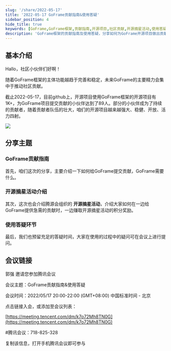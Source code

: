 ```yaml
---
slug: '/share/2022-05-17'
title: '2022-05-17 GoFrame贡献指南&使用答疑'
sidebar_position: 4
hide_title: true
keywords: [GoFrame,GoFrame框架,贡献指南,开源项目,社区贡献,开源摘星活动,使用答疑,GitHub,开发者,腾讯会议]
description: 'GoFrame框架的贡献指南及使用答疑，分享如何为GoFrame开源项目做出贡献，并讲解了腾源会组织的开源摘星活动，旨在通过社区的共同努力提升项目的稳定性和活力，并为参与者提供积分奖励。活动将于2022年5月17日举行，通过腾讯会议参与。'
---
```


## 基本介绍

Hallo，社区小伙伴们好啊！

随着GoFrame框架的主体功能越趋于完善和稳定，未来GoFrame的主要精力会集中于推动社区贡献。

截止2022-05-17，目前github上，开源项目使用GoFrame框架的开源项目有1K+，为GoFrame项目提交贡献的小伙伴达到了89人。部分的小伙伴成为了持续的贡献者，随着贡献者队伍的壮大，咱们的开源项目越来越强大、稳健、开放、活力四射。

![](/markdown/09b9ca341360819fe4a46e1fb6e62fe0.png)

## 分享主题

### GoFrame贡献指南

首先，咱们这次的分享，主要介绍一下如何给GoFrame提交贡献，GoFrame需要什么。

### 开源摘星活动介绍

其次，这次也会介绍腾源会组织的 **开源摘星活动**，介绍大家如何在一边给GoFrame提供急需的贡献时，一边赚取开源摘星活动的积分奖励。

### 使用答疑环节

最后，我们也预留充足的答疑时间，大家在使用的过程中的疑问可在会议上进行提问。

## 会议链接

郭强 邀请您参加腾讯会议

会议主题：GoFrame贡献指南&使用答疑

会议时间：2022/05/17 20:00-22:00 (GMT+08:00) 中国标准时间 - 北京

点击链接入会，或添加至会议列表：

[https://meeting.tencent.com/dm/k7o72Mh8TN0G](https://meeting.tencent.com/dm/k7o72Mh8TN0G)

#腾讯会议：718-825-328

复制该信息，打开手机腾讯会议即可参与

    